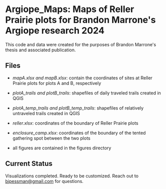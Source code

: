 # Argiope_Maps: Maps of Reller Prairie plots for Brandon Marrone's Argiope research 2024

This code and data were created for the purposes of Brandon Marrone's thesis and associated publication. 

## Files

- *mapA.xlsx and mapB.xlsx*: contain the coordinates of sites at Reller Prairie plots for plots A and B, respectively

- *plotA_trails and plotB_trails*: shapefiles of daily traveled trails created in QGIS

- *plotA_temp_trails and plotB_temp_trails*: shapefiles of relatively untraveled trails created in QGIS

- *reller.xlsx*: coordinates of the boundary of Reller Prairie plots

- *enclosure_camp.xlsx*: coordinates of the boundary of the tented gathering spot between the two plots

- all figures are contained in the figures directory

## Current Status

Visualizations completed. Ready to be customized. Reach out to bjpessman@gmail.com for questions. 
